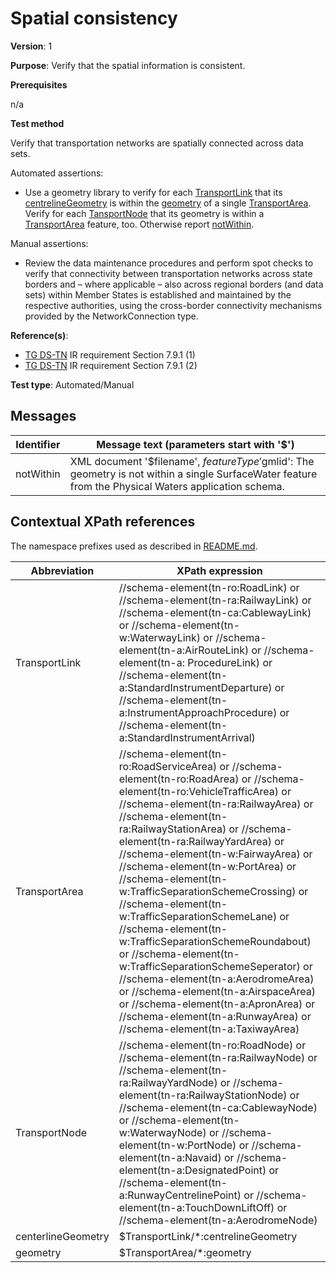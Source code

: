 # Spatial consistency

**Version**: 1

**Purpose**: Verify that the spatial information is consistent.

**Prerequisites**

n/a

**Test method**

Verify that transportation networks are spatially connected across data sets.

Automated assertions:

* Use a geometry library to verify for each [TransportLink](#TransportLink) that its [centrelineGeometry](#centrelineGeometry) is within the [geometry](#geometry) of a single [TransportArea](#TransportArea). Verify for each [TansportNode](#TransportNodeNode) that its geometry is within a [TransportArea](#TransportArea) feature, too. Otherwise report [notWithin](#notWithin).


Manual assertions:

* Review the data maintenance procedures and perform spot checks to verify that connectivity between transportation networks across state borders and – where applicable – also across regional borders (and data sets) within Member States is established and maintained by the respective authorities, using the cross-border connectivity mechanisms provided by the NetworkConnection type.

**Reference(s)**: 

* [TG DS-TN](http://inspire.ec.europa.eu/id/ats/data-tn/3.2/tn-dc/README#ref_TG_DS_TN) IR requirement Section 7.9.1 (1)
* [TG DS-TN](http://inspire.ec.europa.eu/id/ats/data-tn/3.2/tn-dc/README#ref_TG_DS_TN) IR requirement Section 7.9.1 (2)

**Test type**: Automated/Manual

## Messages

Identifier  |  Message text (parameters start with '$')
---------------------------------------------------------- | -------------------------------------------------------------------------
notWithin <a name="notWithin"/>  |  XML document '$filename', $featureType '$gmlid': The geometry is not within a single SurfaceWater feature from the Physical Waters application schema.

## Contextual XPath references

The namespace prefixes used as described in [README.md](http://inspire.ec.europa.eu/id/ats/data-tn/3.2/tn-dc/README#namespaces).

Abbreviation                                               |  XPath expression
---------------------------------------------------------- | -------------------------------------------------------------------------
TransportLink <a name="TransportLink"></a>   | //schema-element(tn-ro:RoadLink) or //schema-element(tn-ra:RailwayLink) or //schema-element(tn-ca:CablewayLink) or //schema-element(tn-w:WaterwayLink) or //schema-element(tn-a:AirRouteLink) or //schema-element(tn-a: ProcedureLink) or //schema-element(tn-a:StandardInstrumentDeparture) or //schema-element(tn-a:InstrumentApproachProcedure) or //schema-element(tn-a:StandardInstrumentArrival)
TransportArea <a name="TransportArea"></a>   | //schema-element(tn-ro:RoadServiceArea) or //schema-element(tn-ro:RoadArea) or //schema-element(tn-ro:VehicleTrafficArea) or //schema-element(tn-ra:RailwayArea) or //schema-element(tn-ra:RailwayStationArea) or //schema-element(tn-ra:RailwayYardArea) or //schema-element(tn-w:FairwayArea) or //schema-element(tn-w:PortArea) or //schema-element(tn-w:TrafficSeparationSchemeCrossing) or //schema-element(tn-w:TrafficSeparationSchemeLane) or //schema-element(tn-w:TrafficSeparationSchemeRoundabout) or //schema-element(tn-w:TrafficSeparationSchemeSeperator) or //schema-element(tn-a:AerodromeArea) or //schema-element(tn-a:AirspaceArea) or //schema-element(tn-a:ApronArea) or //schema-element(tn-a:RunwayArea) or //schema-element(tn-a:TaxiwayArea)
TransportNode <a name="TransportNode"></a>   | //schema-element(tn-ro:RoadNode) or //schema-element(tn-ra:RailwayNode) or //schema-element(tn-ra:RailwayYardNode) or //schema-element(tn-ra:RailwayStationNode) or //schema-element(tn-ca:CablewayNode) or //schema-element(tn-w:WaterwayNode) or //schema-element(tn-w:PortNode) or //schema-element(tn-a:Navaid) or //schema-element(tn-a:DesignatedPoint) or //schema-element(tn-a:RunwayCentrelinePoint) or //schema-element(tn-a:TouchDownLiftOff) or //schema-element(tn-a:AerodromeNode)
centerlineGeometry <a name="centrelineGeometry"></a>   | $TransportLink/\*:centrelineGeometry
geometry <a name="geometry"></a>   | $TransportArea/\*:geometry